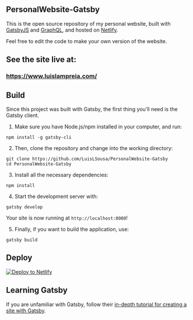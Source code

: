 ## PersonalWebsite-Gatsby
This is the open source repository of my personal website, built with [GatsbyJS](https://www.gatsbyjs.org/) and [GraphQL](https://graphql.org/), and hosted on [Netlify](https://www.netlify.com/).

Feel free to edit the code to make your own version of the website.

## See the site live at:
### https://www.luislampreia.com/

## Build
Since this project was built with Gatsby, the first thing you'll need is the Gatsby client.
1. Make sure you have Node.js/npm installed in your computer, and run:

```console
npm install -g gatsby-cli
```

2. Then, clone the repository and change into the working directory:

```console
git clone https://github.com/LuisLSousa/PersonalWebsite-Gatsby
cd PersonalWebsite-Gatsby
```

3. Install all the necessary dependencies:

```console
npm install
```

4. Start the development server with:

```console
gatsby develop
```
Your site is now running at `http://localhost:8000`!

5. Finally, if you want to build the application, use:

```console
gatsby build
```

## Deploy

[![Deploy to Netlify](https://www.netlify.com/img/deploy/button.svg)](https://www.netlify.com/blog/2016/09/29/a-step-by-step-guide-deploying-on-netlify/)

## Learning Gatsby

If you are unfamiliar with Gatsby, follow their [in-depth tutorial for creating a site with Gatsby](https://www.gatsbyjs.com/tutorial/).
